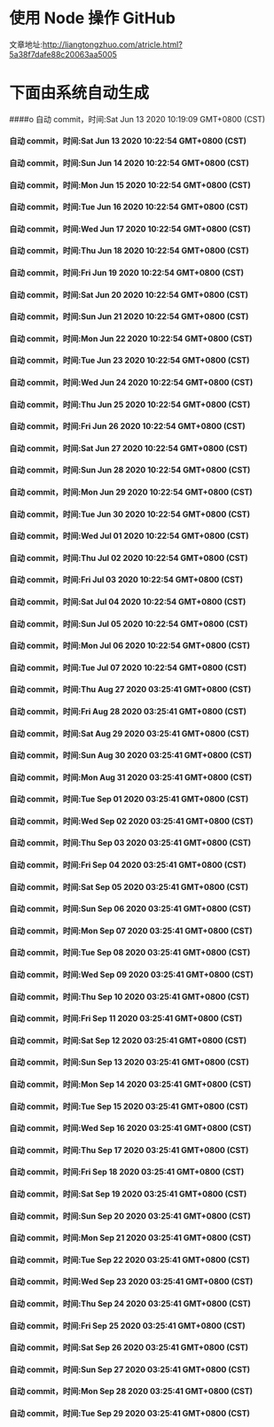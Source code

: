 # 使用 Node 操作 GitHub
文章地址:http://liangtongzhuo.com/atricle.html?5a38f7dafe88c20063aa5005

# 下面由系统自动生成

####o 自动 commit，时间:Sat Jun 13 2020 10:19:09 GMT+0800 (CST)
#### 自动 commit，时间:Sat Jun 13 2020 10:22:54 GMT+0800 (CST)
#### 自动 commit，时间:Sun Jun 14 2020 10:22:54 GMT+0800 (CST)
#### 自动 commit，时间:Mon Jun 15 2020 10:22:54 GMT+0800 (CST)
#### 自动 commit，时间:Tue Jun 16 2020 10:22:54 GMT+0800 (CST)
#### 自动 commit，时间:Wed Jun 17 2020 10:22:54 GMT+0800 (CST)
#### 自动 commit，时间:Thu Jun 18 2020 10:22:54 GMT+0800 (CST)
#### 自动 commit，时间:Fri Jun 19 2020 10:22:54 GMT+0800 (CST)
#### 自动 commit，时间:Sat Jun 20 2020 10:22:54 GMT+0800 (CST)
#### 自动 commit，时间:Sun Jun 21 2020 10:22:54 GMT+0800 (CST)
#### 自动 commit，时间:Mon Jun 22 2020 10:22:54 GMT+0800 (CST)
#### 自动 commit，时间:Tue Jun 23 2020 10:22:54 GMT+0800 (CST)
#### 自动 commit，时间:Wed Jun 24 2020 10:22:54 GMT+0800 (CST)
#### 自动 commit，时间:Thu Jun 25 2020 10:22:54 GMT+0800 (CST)
#### 自动 commit，时间:Fri Jun 26 2020 10:22:54 GMT+0800 (CST)
#### 自动 commit，时间:Sat Jun 27 2020 10:22:54 GMT+0800 (CST)
#### 自动 commit，时间:Sun Jun 28 2020 10:22:54 GMT+0800 (CST)
#### 自动 commit，时间:Mon Jun 29 2020 10:22:54 GMT+0800 (CST)
#### 自动 commit，时间:Tue Jun 30 2020 10:22:54 GMT+0800 (CST)
#### 自动 commit，时间:Wed Jul 01 2020 10:22:54 GMT+0800 (CST)
#### 自动 commit，时间:Thu Jul 02 2020 10:22:54 GMT+0800 (CST)
#### 自动 commit，时间:Fri Jul 03 2020 10:22:54 GMT+0800 (CST)
#### 自动 commit，时间:Sat Jul 04 2020 10:22:54 GMT+0800 (CST)
#### 自动 commit，时间:Sun Jul 05 2020 10:22:54 GMT+0800 (CST)
#### 自动 commit，时间:Mon Jul 06 2020 10:22:54 GMT+0800 (CST)
#### 自动 commit，时间:Tue Jul 07 2020 10:22:54 GMT+0800 (CST)
#### 自动 commit，时间:Thu Aug 27 2020 03:25:41 GMT+0800 (CST)
#### 自动 commit，时间:Fri Aug 28 2020 03:25:41 GMT+0800 (CST)
#### 自动 commit，时间:Sat Aug 29 2020 03:25:41 GMT+0800 (CST)
#### 自动 commit，时间:Sun Aug 30 2020 03:25:41 GMT+0800 (CST)
#### 自动 commit，时间:Mon Aug 31 2020 03:25:41 GMT+0800 (CST)
#### 自动 commit，时间:Tue Sep 01 2020 03:25:41 GMT+0800 (CST)
#### 自动 commit，时间:Wed Sep 02 2020 03:25:41 GMT+0800 (CST)
#### 自动 commit，时间:Thu Sep 03 2020 03:25:41 GMT+0800 (CST)
#### 自动 commit，时间:Fri Sep 04 2020 03:25:41 GMT+0800 (CST)
#### 自动 commit，时间:Sat Sep 05 2020 03:25:41 GMT+0800 (CST)
#### 自动 commit，时间:Sun Sep 06 2020 03:25:41 GMT+0800 (CST)
#### 自动 commit，时间:Mon Sep 07 2020 03:25:41 GMT+0800 (CST)
#### 自动 commit，时间:Tue Sep 08 2020 03:25:41 GMT+0800 (CST)
#### 自动 commit，时间:Wed Sep 09 2020 03:25:41 GMT+0800 (CST)
#### 自动 commit，时间:Thu Sep 10 2020 03:25:41 GMT+0800 (CST)
#### 自动 commit，时间:Fri Sep 11 2020 03:25:41 GMT+0800 (CST)
#### 自动 commit，时间:Sat Sep 12 2020 03:25:41 GMT+0800 (CST)
#### 自动 commit，时间:Sun Sep 13 2020 03:25:41 GMT+0800 (CST)
#### 自动 commit，时间:Mon Sep 14 2020 03:25:41 GMT+0800 (CST)
#### 自动 commit，时间:Tue Sep 15 2020 03:25:41 GMT+0800 (CST)
#### 自动 commit，时间:Wed Sep 16 2020 03:25:41 GMT+0800 (CST)
#### 自动 commit，时间:Thu Sep 17 2020 03:25:41 GMT+0800 (CST)
#### 自动 commit，时间:Fri Sep 18 2020 03:25:41 GMT+0800 (CST)
#### 自动 commit，时间:Sat Sep 19 2020 03:25:41 GMT+0800 (CST)
#### 自动 commit，时间:Sun Sep 20 2020 03:25:41 GMT+0800 (CST)
#### 自动 commit，时间:Mon Sep 21 2020 03:25:41 GMT+0800 (CST)
#### 自动 commit，时间:Tue Sep 22 2020 03:25:41 GMT+0800 (CST)
#### 自动 commit，时间:Wed Sep 23 2020 03:25:41 GMT+0800 (CST)
#### 自动 commit，时间:Thu Sep 24 2020 03:25:41 GMT+0800 (CST)
#### 自动 commit，时间:Fri Sep 25 2020 03:25:41 GMT+0800 (CST)
#### 自动 commit，时间:Sat Sep 26 2020 03:25:41 GMT+0800 (CST)
#### 自动 commit，时间:Sun Sep 27 2020 03:25:41 GMT+0800 (CST)
#### 自动 commit，时间:Mon Sep 28 2020 03:25:41 GMT+0800 (CST)
#### 自动 commit，时间:Tue Sep 29 2020 03:25:41 GMT+0800 (CST)

